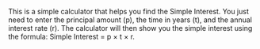This is a simple calculator that helps you find the Simple Interest. You just need to enter the principal amount (p), the time in years (t), and the annual interest rate (r). The calculator will then show you the simple interest using the formula: Simple Interest = p × t × r.

